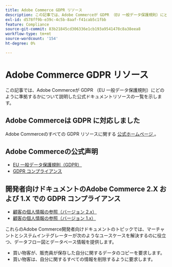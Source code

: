 ```yaml
---
title: Adobe Commerce GDPR リソース
description: この記事では、Adobe Commerceが GDPR （EU 一般データ保護規則）にどのように準拠するかについて説明した公式ドキュメントリソースの一覧を示します。
exl-id: d578ff9b-e39c-4c5b-8aaf-f41cab5c1fbb
feature: Compliance
source-git-commit: 83b21845cd306336e1cb193a9541478c8a38eea8
workflow-type: tm+mt
source-wordcount: '154'
ht-degree: 0%

---
```


# Adobe Commerce GDPR リソース

この記事では、Adobe Commerceが GDPR （EU 一般データ保護規則）にどのように準拠するかについて説明した公式ドキュメントリソースの一覧を示します。

## Adobe Commerceは GDPR に対応しました

Adobe Commerceのすべての GDPR リソースに関する [&#x200B; 公式ホームページ &#x200B;](https://business.adobe.com/jp/privacy/general-data-protection-regulation.html)。

## Adobe Commerceの公式声明

* [EU 一般データ保護規則（GDPR）](/docs/commerce-operations/security-and-compliance/privacy/gdpr.html)
* [GDPR コンプライアンス](/docs/commerce-admin/start/compliance/privacy/compliance-gdpr.html)

## 開発者向けドキュメントのAdobe Commerce 2.X および 1.X での GDPR コンプライアンス

* [顧客の個人情報の参照（バージョン 2.x）](/docs/commerce-operations/security-and-compliance/reference/data-m2.html)
* [顧客の個人情報の参照（バージョン 1.x）](/docs/commerce-operations/security-and-compliance/reference/data-m1.html)

これらのAdobe Commerce開発者向けドキュメントのトピックでは、マーチャントとシステムインテグレーターが次のようなユースケースを解決するのに役立つ、データフロー図とデータベース情報を提供します。

* 買い物客が、販売員が保存した自分に関するデータのコピーを要求します。
* 買い物客は、自分に関するすべての情報を削除するように要求します。
